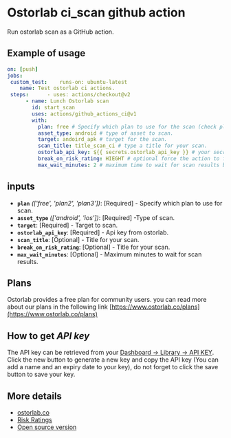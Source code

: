 

# Ostorlab ci_scan github action  
Run ostorlab scan as  a GitHub action.  
  
## Example  of usage
```yaml  
on: [push]  
jobs:  
 custom_test:    runs-on: ubuntu-latest   
    name: Test ostorlab ci actions.  
 steps:      - uses: actions/checkout@v2   
      - name: Lunch Ostorlab scan   
        id: start_scan   
        uses: actions/github_actions_ci@v1   
        with:   
          plan: free # Specify which plan to use for the scan (check plan section) .    
          asset_type: android # type of asset to scan.   
          target: andoird_apk # target for the scan.    
          scan_title: title_scan_ci # type a title for your scan.    
          ostorlab_api_key: ${{ secrets.ostorlab_api_key }} # your secret api key.    
          break_on_risk_rating: HIEGHT # optional force the action to fail if the scan risk.     
          max_wait_minutes: 2 # maximum time to wait for scan results before failing.   
```  
  
  
  
## inputs  
  
  
- **`plan`** *(['free', 'plan2', 'plan3'])*: [Required] - Specify which plan to use for scan.  
- **`asset_type`** *(['android', 'ios'])*: [Required] -Type of scan.  
- **`target`**: [Required] - Target to scan.  
- **`ostorlab_api_key`**: [Required] -  Api key from ostorlab.   
- **`scan_title`**: [Optional] -  Title for your scan.  
- **`break_on_risk_rating`**: [Optional] -  Title for your scan.  
- **`max_wait_minutes`**: [Optional] -  Maximum minutes to wait for scan results.

## Plans 
Ostorlab provides a free plan for community users.
you can read more about our plans in the following link  [https://www.ostorlab.co/plans](https://www.ostorlab.co/plans)

## How to get *API key* 

The API key can be retrieved from your [Dashboard -> Library -> API KEY](https://report.ostorlab.co/library/api). 
 Click the new button to generate a new key and copy the API key 
 (You can add a name and an expiry date to your key), do not forget to click the save button to save your key.

## More details 

- [ostorlab.co](https://www.ostorlab.co/)
- [Risk Ratings](https://docs.ostorlab.co/guide/#risk-ratings)
- [Open source version](https://github.com/ostorlab/ostorlab)
